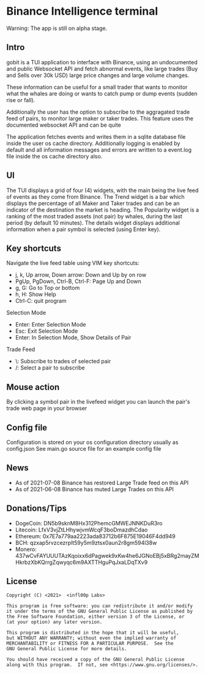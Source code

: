 # Binance Intelligence terminal

Warning: The app is still on alpha stage.

Intro
---
gobit is a TUI application to interface with Binance, using an undocumented
and public Websocket API and fetch abnormal events, like large trades (Buy and
Sells over 30k USD) large price changes and large volume changes.

These information can be useful for a small trader that wants to monitor what
the whales are doing or wants to catch pump or dump events (sudden rise or fall).

Additionally the user has the option to subscribe to the aggragated trade feed of
pairs, to monitor large maker or taker trades. This feature uses the documented
websocket API and can be quite

The application fetches events and writes them in a sqlite database file inside
the user os cache directory. Additionally logging is enabled by default and all
information messages and errors are written to a event.log file  inside the os
cache directory also.

UI
---
The TUI displays a grid of four (4) widgets, with the main being the live feed
of events as they come from Binance. The Trend widget is a bar which displays
the percentage of all Maker and Taker trades and can be an indicator of the
destination the market is heading. The Popularity widget is a ranking of the
most traded assets (not pair) by whales, during the last period (by default 10
minutes). The details widget displays additional information when a pair symbol
is selected (using Enter key).

Key shortcuts
---
Navigate the live feed table using VIM key shortcuts:
* j, k, Up arrow, Down arrow: Down and Up by on row
* PgUp, PgDown, Ctrl-B, Ctrl-F: Page Up and Down 
* g, G: Go to Top or bottom
* h, H: Show Help
* Ctrl-C: quit program

Selection Mode
* Enter: Enter Selection Mode
* Esc: Exit Selection Mode
* Enter: In Selection Mode, Show Details of Pair

Trade Feed
* \\: Subscribe to trades of selected pair
* /: Select a pair to subscribe

Mouse action
---
By clicking a symbol pair in the livefeed widget you can launch the pair's trade
web page in your browser 

Config file
---
Configuration is stored on your os configuration directory usually as config.json
See main.go source file for an example config file

News
---
- As of 2021-07-08 Binance has restored Large Trade feed on this API
- As of 2021-06-08 Binance has muted Large Trades on this API

Donations/Tips
---
* DogeCoin: DN5b9sknM8Hx312PhemcGMWEJNNKDuR3ro
* Litecoin: LfxV3vjZtLHhywjvmWcqF3boDmazdhCdao
* Ethereum: 0x7E7a779aa2223ada83712b6F875E19046F4dd949
* BCH:      qzxap5rvzcezrplt59y5m9ztsx0aun2r8gm594l38w
* Monero:   437wCvFAYUUUTAzKqoixx6dPagwek9xKw4he6JGNoEBj5xBRg2mayZMHkrbzXbKQrrgZqwyqc6m9AXTTHguPqJxaLDqTXv9

License
---
    Copyright (C) <2021>  <infl00p Labs>

    This program is free software: you can redistribute it and/or modify
    it under the terms of the GNU General Public License as published by
    the Free Software Foundation, either version 3 of the License, or
    (at your option) any later version.

    This program is distributed in the hope that it will be useful,
    but WITHOUT ANY WARRANTY; without even the implied warranty of
    MERCHANTABILITY or FITNESS FOR A PARTICULAR PURPOSE.  See the
    GNU General Public License for more details.

    You should have received a copy of the GNU General Public License
    along with this program.  If not, see <https://www.gnu.org/licenses/>.
